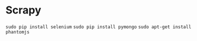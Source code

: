Scrapy
======
`sudo pip install selenium`
`sudo pip install pymongo`
`sudo apt-get install phantomjs`
